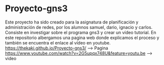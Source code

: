 # Proyecto-gns3
Este proyecto ha sido creado para la asignatura de planificación y administración de redes, por los alumnos samuel, dario, ignacio y carlos. Consiste en investigar sobre el programa gns3 y crear un vídeo tutorial. En este repositorio albergamos una pagina web donde explicamos el proceso y también se encuentra el enlace al vídeo en youtube.
https://thekaki.github.io/Proyecto-gns3/ --> Pagina </br>
https://www.youtube.com/watch?v=2G5upqx748U&feature=youtu.be --> video
